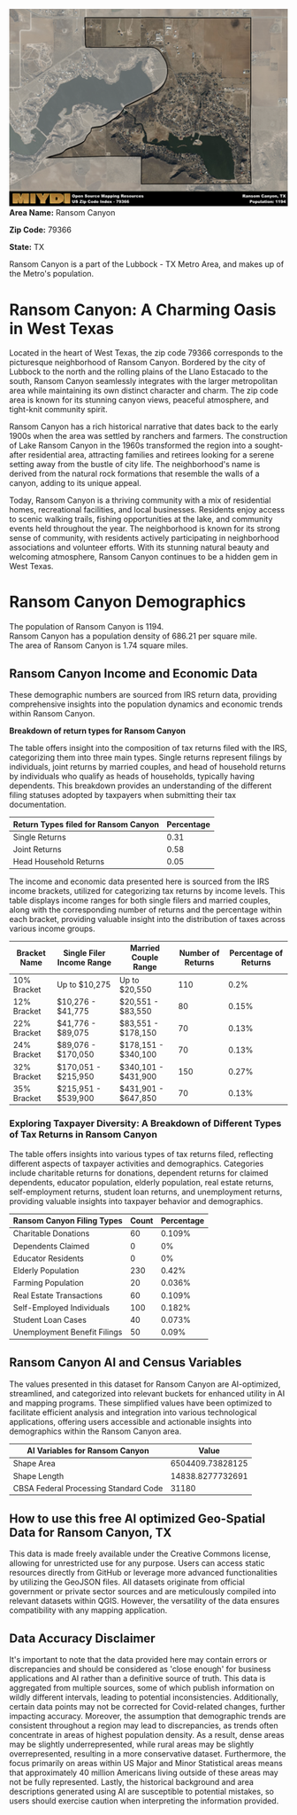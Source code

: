 ![Image Alt Text](../_images/79366.png)
**Area Name:** Ransom Canyon

**Zip Code:** 79366

**State:** TX

Ransom Canyon is a part of the Lubbock - TX Metro Area, and makes up  of the Metro's population.  

# Ransom Canyon: A Charming Oasis in West Texas  

Located in the heart of West Texas, the zip code 79366 corresponds to the picturesque neighborhood of Ransom Canyon. Bordered by the city of Lubbock to the north and the rolling plains of the Llano Estacado to the south, Ransom Canyon seamlessly integrates with the larger metropolitan area while maintaining its own distinct character and charm. The zip code area is known for its stunning canyon views, peaceful atmosphere, and tight-knit community spirit.

Ransom Canyon has a rich historical narrative that dates back to the early 1900s when the area was settled by ranchers and farmers. The construction of Lake Ransom Canyon in the 1960s transformed the region into a sought-after residential area, attracting families and retirees looking for a serene setting away from the bustle of city life. The neighborhood's name is derived from the natural rock formations that resemble the walls of a canyon, adding to its unique appeal.

Today, Ransom Canyon is a thriving community with a mix of residential homes, recreational facilities, and local businesses. Residents enjoy access to scenic walking trails, fishing opportunities at the lake, and community events held throughout the year. The neighborhood is known for its strong sense of community, with residents actively participating in neighborhood associations and volunteer efforts. With its stunning natural beauty and welcoming atmosphere, Ransom Canyon continues to be a hidden gem in West Texas.

# Ransom Canyon Demographics

The population of Ransom Canyon is 1194.  
Ransom Canyon has a population density of 686.21 per square mile.  
The area of Ransom Canyon is 1.74 square miles.  

## Ransom Canyon Income and Economic Data

These demographic numbers are sourced from IRS return data, providing comprehensive insights into the population dynamics and economic trends within Ransom Canyon.

**Breakdown of return types for Ransom Canyon**

The table offers insight into the composition of tax returns filed with the IRS, categorizing them into three main types. Single returns represent filings by individuals, joint returns by married couples, and head of household returns by individuals who qualify as heads of households, typically having dependents. This breakdown provides an understanding of the different filing statuses adopted by taxpayers when submitting their tax documentation.

| Return Types filed for Ransom Canyon                              | Percentage          |
|----------------------------------------------------------|---------------------|
| Single Returns                                            | 0.31 |
| Joint Returns                                             | 0.58 |
| Head Household Returns                                    | 0.05 |

The income and economic data presented here is sourced from the IRS income brackets, utilized for categorizing tax returns by income levels. This table displays income ranges for both single filers and married couples, along with the corresponding number of returns and the percentage within each bracket, providing valuable insight into the distribution of taxes across various income groups.

| Bracket Name       | Single Filer Income Range | Married Couple Range | Number of Returns | Percentage of Returns |
|--------------------|----------------------------|----------------------|-------------------|-----------------------|
| 10% Bracket        | Up to $10,275              | Up to $20,550        | 110 | 0.2% |
| 12% Bracket        | $10,276 - $41,775          | $20,551 - $83,550    | 80 | 0.15% |
| 22% Bracket        | $41,776 - $89,075          | $83,551 - $178,150   | 70 | 0.13% |
| 24% Bracket        | $89,076 - $170,050         | $178,151 - $340,100  | 70 | 0.13% |
| 32% Bracket        | $170,051 - $215,950        | $340,101 - $431,900  | 150 | 0.27% |
| 35% Bracket        | $215,951 - $539,900        | $431,901 - $647,850  | 70 | 0.13% |

### Exploring Taxpayer Diversity: A Breakdown of Different Types of Tax Returns in Ransom Canyon

The table offers insights into various types of tax returns filed, reflecting different aspects of taxpayer activities and demographics. Categories include charitable returns for donations, dependent returns for claimed dependents, educator population, elderly population, real estate returns, self-employment returns, student loan returns, and unemployment returns, providing valuable insights into taxpayer behavior and demographics.

| Ransom Canyon Filing Types                    | Count | Percentage |
|--------------------------------------|-------|------------|
| Charitable Donations                 | 60 | 0.109% |
| Dependents Claimed                   | 0 | 0% |
| Educator Residents                   | 0 | 0% |
| Elderly Population                   | 230 | 0.42% |
| Farming Population                   | 20 | 0.036% |
| Real Estate Transactions             | 60 | 0.109% |
| Self-Employed Individuals            | 100 | 0.182% |
| Student Loan Cases                   | 40 | 0.073% |
| Unemployment Benefit Filings         | 50 | 0.09% |

## Ransom Canyon AI and Census Variables

The values presented in this dataset for Ransom Canyon are AI-optimized, streamlined, and categorized into relevant buckets for enhanced utility in AI and mapping programs. These simplified values have been optimized to facilitate efficient analysis and integration into various technological applications, offering users accessible and actionable insights into demographics within the Ransom Canyon area.

| AI Variables for Ransom Canyon | Value |
|-------------|-------|
| Shape Area | 6504409.73828125 |
| Shape Length | 14838.8277732691 |
| CBSA Federal Processing Standard Code | 31180 |

## How to use this free AI optimized Geo-Spatial Data for Ransom Canyon, TX

This data is made freely available under the Creative Commons license, allowing for unrestricted use for any purpose. Users can access static resources directly from GitHub or leverage more advanced functionalities by utilizing the GeoJSON files. All datasets originate from official government or private sector sources and are meticulously compiled into relevant datasets within QGIS. However, the versatility of the data ensures compatibility with any mapping application.

## Data Accuracy Disclaimer
It's important to note that the data provided here may contain errors or discrepancies and should be considered as 'close enough' for business applications and AI rather than a definitive source of truth. This data is aggregated from multiple sources, some of which publish information on wildly different intervals, leading to potential inconsistencies. Additionally, certain data points may not be corrected for Covid-related changes, further impacting accuracy. Moreover, the assumption that demographic trends are consistent throughout a region may lead to discrepancies, as trends often concentrate in areas of highest population density. As a result, dense areas may be slightly underrepresented, while rural areas may be slightly overrepresented, resulting in a more conservative dataset. Furthermore, the focus primarily on areas within US Major and Minor Statistical areas means that approximately 40 million Americans living outside of these areas may not be fully represented. Lastly, the historical background and area descriptions generated using AI are susceptible to potential mistakes, so users should exercise caution when interpreting the information provided.
